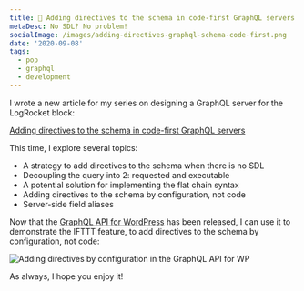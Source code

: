```yaml
---
title: 🚀 Adding directives to the schema in code-first GraphQL servers
metaDesc: No SDL? No problem!
socialImage: /images/adding-directives-graphql-schema-code-first.png
date: '2020-09-08'
tags:
  - pop
  - graphql
  - development
---
```


I wrote a new article for my series on designing a GraphQL server for the LogRocket block:

[Adding directives to the schema in code-first GraphQL servers](https://blog.logrocket.com/adding-directives-schema-code-first-graphql-servers/)

This time, I explore several topics:

- A strategy to add directives to the schema when there is no SDL
- Decoupling the query into 2: requested and executable
- A potential solution for implementing the flat chain syntax
- Adding directives to the schema by configuration, not code
- Server-side field aliases

Now that the [GraphQL API for WordPress](https://github.com/GraphQLAPI/graphql-api-for-wp) has been released, I can use it to demonstrate the IFTTT feature, to add directives to the schema by configuration, not code:

![Adding directives by configuration in the GraphQL API for WP](/images/ifttt-for-access-control.gif "Adding directives by configuration in the GraphQL API for WP")

As always, I hope you enjoy it!